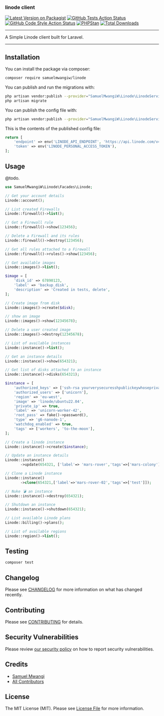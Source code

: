 ### linode client
[![Latest Version on Packagist](https://img.shields.io/packagist/v/samuelmwangiw/linode.svg?style=flat-square)](https://packagist.org/packages/samuelmwangiw/linode)
[![GitHub Tests Action Status](https://img.shields.io/github/workflow/status/samuelmwangiw/linode/run-tests?label=tests)](https://github.com/samuelmwangiw/linode/actions?query=workflow%3Arun-tests+branch%3Amain)
[![GitHub Code Style Action Status](https://img.shields.io/github/workflow/status/samuelmwangiw/linode/Check%20&%20fix%20styling?label=code%20style)](https://github.com/samuelmwangiw/linode/actions?query=workflow%3A"Check+%26+fix+styling"+branch%3Amain)
[![PHPStan](https://github.com/SamuelMwangiW/linode/actions/workflows/phpstan.yml/badge.svg)](https://github.com/SamuelMwangiW/linode/actions/workflows/phpstan.yml)
[![Total Downloads](https://img.shields.io/packagist/dt/samuelmwangiw/linode.svg?style=flat-square)](https://packagist.org/packages/samuelmwangiw/linode)

---
A Simple Linode client built for Laravel.

---

## Installation

You can install the package via composer:

```bash
composer require samuelmwangiw/linode
```

You can publish and run the migrations with:

```bash
php artisan vendor:publish --provider="SamuelMwangiW\Linode\LinodeServiceProvider" --tag="linode-migrations"
php artisan migrate
```

You can publish the config file with:
```bash
php artisan vendor:publish --provider="SamuelMwangiW\Linode\LinodeServiceProvider" --tag="linode-config"
```

This is the contents of the published config file:

```php
return [
    'endpoint' => env('LINODE_API_ENDPOINT', 'https://api.linode.com/v4/'),
    'token' => env('LINODE_PERSONAL_ACCESS_TOKEN'),
];
```

## Usage

@todo.

```php
use SamuelMwangiW\Linode\Facades\Linode;

// Get your account details
Linode::account();

// List created Firewalls
Linode::firewall()->list();

// Get a Firewall rule
Linode::firewall()->show(123456);

// Delete a Firewall and its rules
Linode::firewall()->destroy(123456);

// Get all rules attached to a Firewall
Linode::firewall()->rules()->show(123456);

// Get available images
Linode::images()->list();

$image = [
    'disk_id' => 67890123,
    'label' => 'backup_disk',
    'description' => 'Created in tests, delete',
];

// Create image from disk
Linode::images()->create($disk);

// show an image
Linode::images()->show(12345678);

// Delete a user created image
Linode::images()->destroy(12345678);

// List of available instances
Linode::instance()->list();

// Get an instance details
Linode::instance()->show(654321);

// Get list of disks attached to an instance
Linode::instance()->disks(654321);

$instance = [
    'authorized_keys' => ['ssh-rsa yourverysecuresshpublickeywhoseprivatekeywillneverbeleakedontheinternetandfileperssionsarepermanentlysetto0600='],
    'authorized_users' => ['unicorn'],
    'region' => 'eu-west',
    'image' => 'linode/ubuntu22.04',
    'private_ip' => true,
    'label' => 'unicorn-worker-42',
    'root_pass' => fake()->password(),
    'type' => 'g6-nanode-1',
    'watchdog_enabled' => true,
    'tags' => ['workers', 'to-the-moon'],
];

// Create a linode instance
Linode::instance()->create($instance);

// Update an instance details
Linode::instance()
       ->update(654321, ['label'=> 'mars-rover','tags'=>['mars-colony']]);

// Clone a Linode instance
Linode::instance()
       ->clone(654321,['label'=>'mars-rover-02','tags'=>['test']]);

// Nuke 💣 an instance
Linode::instance()->destroy(654321);

// Shutdown an instance
Linode::instance()->shutdown(654321);

// List available Linode plans
Linode::billing()->plans();

// List of available regions
Linode::region()->list();
```

## Testing

```bash
composer test
```

## Changelog

Please see [CHANGELOG](CHANGELOG.md) for more information on what has changed recently.

## Contributing

Please see [CONTRIBUTING](.github/CONTRIBUTING.md) for details.

## Security Vulnerabilities

Please review [our security policy](../../security/policy) on how to report security vulnerabilities.

## Credits

- [Samuel Mwangi](https://github.com/SamuelMwangiW)
- [All Contributors](../../contributors)

## License

The MIT License (MIT). Please see [License File](LICENSE.md) for more information.
